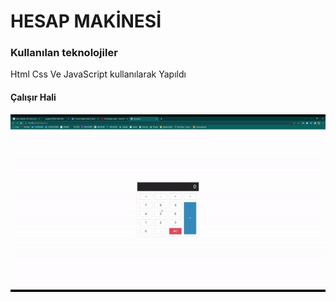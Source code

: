 <h1>HESAP MAKİNESİ</h1>

<h3>Kullanılan teknolojiler</h3>

<p>Html Css Ve JavaScript kullanılarak Yapıldı</p>

<h4>Çalışır Hali</h4>

![](hesapp.gif)
